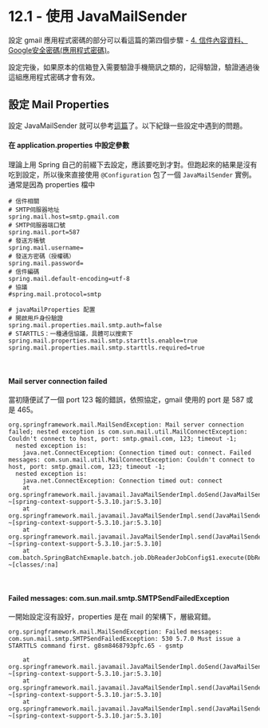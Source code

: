 # 12.1 - 使用 JavaMailSender

設定 gmail 應用程式密碼的部分可以看這篇的第四個步驟 - [4. 信件內容資料、Google安全密碼(應用程式密碼)](https://medium.com/appxtech/%E5%BE%9E0%E9%96%8B%E5%A7%8B%E5%BB%BA%E7%AB%8Bjavamail-%E5%AE%8C%E6%88%90%E9%80%81%E5%87%BA%E7%AC%AC%E4%B8%80%E5%B0%81gmail%E4%BF%A1%E4%BB%B6-821a69c02000)。

設定完後，如果原本的信箱登入需要驗證手機簡訊之類的，記得驗證，驗證通過後這組應用程式密碼才會有效。

## 設定 Mail Properties
設定 JavaMailSender 就可以參考[這篇](https://mkyong.com/java/javamail-api-sending-email-via-gmail-smtp-example/)了。以下紀錄一些設定中遇到的問題。

#### 在 application.properties 中設定參數
理論上用 Spring 自己的前綴下去設定，應該要吃到才對。但跑起來的結果是沒有吃到設定，所以後來直接使用 `@Configuration` 包了一個 `JavaMailSender` 實例。通常是因為 properties 檔中

```properties
# 信件相關
# SMTP伺服器地址
spring.mail.host=smtp.gmail.com
# SMTP伺服器端口號
spring.mail.port=587
# 發送方帳號
spring.mail.username=
# 發送方密碼（授權碼）
spring.mail.password=
# 信件編碼
spring.mail.default-encoding=utf-8
# 協議
#spring.mail.protocol=smtp

# javaMailProperties 配置
# 開啟用戶身份驗證
spring.mail.properties.mail.smtp.auth=false
# STARTTLS：一種通信協議，具體可以搜索下
spring.mail.properties.mail.smtp.starttls.enable=true
spring.mail.properties.mail.smtp.starttls.required=true
```
<br/>

#### Mail server connection failed
當初隨便試了一個 port 123 報的錯誤，依照協定，gmail 使用的 port 是 587 或是 465。
```console
org.springframework.mail.MailSendException: Mail server connection failed; nested exception is com.sun.mail.util.MailConnectException: Couldn't connect to host, port: smtp.gmail.com, 123; timeout -1;
  nested exception is:
	java.net.ConnectException: Connection timed out: connect. Failed messages: com.sun.mail.util.MailConnectException: Couldn't connect to host, port: smtp.gmail.com, 123; timeout -1;
  nested exception is:
	java.net.ConnectException: Connection timed out: connect
	at org.springframework.mail.javamail.JavaMailSenderImpl.doSend(JavaMailSenderImpl.java:448) ~[spring-context-support-5.3.10.jar:5.3.10]
	at org.springframework.mail.javamail.JavaMailSenderImpl.send(JavaMailSenderImpl.java:323) ~[spring-context-support-5.3.10.jar:5.3.10]
	at org.springframework.mail.javamail.JavaMailSenderImpl.send(JavaMailSenderImpl.java:312) ~[spring-context-support-5.3.10.jar:5.3.10]
	at com.batch.SpringBatchExmaple.batch.job.DbReaderJobConfig$1.execute(DbReaderJobConfig.java:183) ~[classes/:na]
```
<br/>

#### Failed messages: com.sun.mail.smtp.SMTPSendFailedException
一開始設定沒有設好，properties 是在 mail 的架構下，層級寫錯。
```console
org.springframework.mail.MailSendException: Failed messages: com.sun.mail.smtp.SMTPSendFailedException: 530 5.7.0 Must issue a STARTTLS command first. g8sm8468793pfc.65 - gsmtp

	at org.springframework.mail.javamail.JavaMailSenderImpl.doSend(JavaMailSenderImpl.java:491) ~[spring-context-support-5.3.10.jar:5.3.10]
	at org.springframework.mail.javamail.JavaMailSenderImpl.send(JavaMailSenderImpl.java:323) ~[spring-context-support-5.3.10.jar:5.3.10]
	at org.springframework.mail.javamail.JavaMailSenderImpl.send(JavaMailSenderImpl.java:312) ~[spring-context-support-5.3.10.jar:5.3.10]
```




